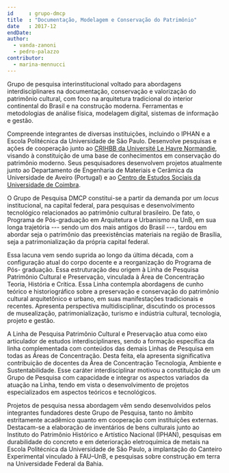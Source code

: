 ```yaml
---
id     : grupo-dmcp
title  : "Documentação, Modelagem e Conservação do Patrimônio"
date   : 2017-12
endDate:
author:
  - vanda-zanoni
  - pedro-palazzo
contributor:
  - marina-mennucci
---
```


Grupo de pesquisa interinstitucional voltado para abordagens
interdisciplinares na documentação, conservação e valorização do
patrimônio cultural, com foco na arquitetura tradicional do interior
continental do Brasil e na construção moderna. Ferramentas e
metodologias de análise física, modelagem digital, sistemas de
informação e gestão.

Compreende integrantes de diversas instituições, incluindo o IPHAN e a
Escola Politécnica da Universidade de São Paulo. Desenvolve pesquisas e
ações de cooperação junto ao [CRIHBB da Université Le Havre
Normandie](../_rede/int-ucl2017.md), visando à constituição de uma base
de conhecimentos em conservação do patrimônio moderno. Seus
pesquisadores desenvolvem projetos atualmente junto ao Departamento de
Engenharia de Materiais e Cerâmica da Universidade de Aveiro (Portugal)
e ao [Centro de Estudos Sociais da Universidade de
Coimbra](../_rede/int-coimbra2020.md).

O Grupo de Pesquisa DMCP constitui-se a partir da demanda por um *locus*
institucional, na capital federal, para pesquisas e desenvolvimento
tecnológico relacionados ao patrimônio cultural brasileiro. De fato, o
Programa de Pós-graduação em Arquitetura e Urbanismo na UnB, em sua
longa trajetória --- sendo um dos mais antigos do Brasil ---, tardou em
abordar seja o patrimônio das preexistências materiais na região de
Brasília, seja a patrimonialização da própria capital federal.

Essa lacuna vem sendo suprida ao longo da última década, com a
configuração atual do corpo docente e a reorganização do Programa de Pós-
graduação. Essa estruturação deu origem à Linha de Pesquisa Patrimônio
Cultural e Preservação, vinculada à Área de Concentração Teoria, História
e Crítica. Essa Linha contempla abordagens de cunho teórico e
historiográfico sobre a preservação e conservação do patrimônio cultural
arquitetônico e urbano, em suas manifestações tradicionais e recentes.
Apresenta perspectiva multidisciplinar, discutindo os processos de
musealização, patrimonialização, turismo e indústria cultural, tecnologia,
projeto e gestão.

A Linha de Pesquisa Patrimônio Cultural e Preservação atua como eixo
articulador de estudos interdisciplinares, sendo a formação específica
da linha complementada com conteúdos das demais Linhas de Pesquisa em
todas as Áreas de Concentração. Desta feita, ela apresenta significativa
contribuição de docentes da Área de Concentração Tecnologia, Ambiente e
Sustentabilidade. Esse caráter interdisciplinar motivou a constituição
de um Grupo de Pesquisa com capacidade e integrar os aspectos variados
da atuação na Linha, tendo em vista o desenvolvimento de projetos
especializados em aspectos teóricos e tecnológicos.

Projetos de pesquisa nessa abordagem vêm sendo desenvolvidos pelos
integrantes fundadores deste Grupo de Pesquisa, tanto no âmbito
estritamente acadêmico quanto em cooperação com instituições externas.
Destacam-se a elaboração de inventários de bens culturais junto ao
Instituto do Patrimônio Histórico e Artístico Nacional (IPHAN), pesquisas
em durabilidade do concreto e em deterioração eletroquímica de metais na
Escola Politécnica da Universidade de São Paulo, a implantação do Canteiro
Experimental vinculado à FAU–UnB, e pesquisas sobre construção em terra na
Universidade Federal da Bahia.
